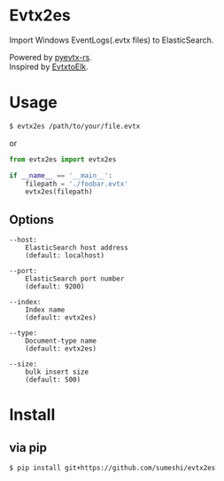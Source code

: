 # Evtx2es
Import Windows EventLogs(.evtx files) to ElasticSearch.

Powered by [pyevtx-rs](https://github.com/omerbenamram/pyevtx-rs).  
Inspired by [EvtxtoElk](https://github.com/dgunter/evtxtoelk).

# Usage
```bash
$ evtx2es /path/to/your/file.evtx
```

or

```python
from evtx2es import evtx2es

if __name__ == '__main__':
    filepath = './foobar.evtx'
    evtx2es(filepath)
```

## Options
```
--host: 
    ElasticSearch host address
    (default: localhost)

--port: 
    ElasticSearch port number
    (default: 9200)

--index: 
    Index name
    (default: evtx2es)

--type: 
    Document-type name
    (default: evtx2es)

--size:
    bulk insert size
    (default: 500)
```

# Install
## via pip
```
$ pip install git+https://github.com/sumeshi/evtx2es
```
